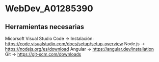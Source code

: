 # WebDev_A01285390
## Herramientas necesarias
Micorsoft Visual Studio Code -> Instalación: https://code.visualstudio.com/docs/setup/setup-overview
Node.js -> https://nodejs.org/es/download
Angular -> https://angular.dev/installation
Git -> https://git-scm.com/downloads
